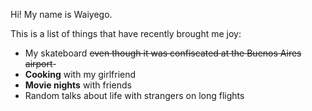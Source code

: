 Hi! My name is Waiyego.

This is a list of things that have recently brought me joy:

- My skateboard ~~even though it was confiscated at the Buenos Aires airport~~-
- **Cooking** with my girlfriend
- **Movie nights** with friends
- Random talks about life with strangers on long flights
